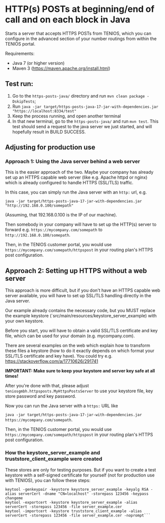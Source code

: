# HTTP(s) POSTs at beginning/end of call and on each block in Java

Starts a server that accepts HTTPS POSTs from TENIOS, which you can configure in the advanced section of your
number routings from within the TENIOS portal.

Requirements:
- Java 7 (or higher version)
- Maven 3 (https://maven.apache.org/install.html)

## Test run:

1. Go to the `https-posts-java/` directory and run `mvn clean package -DskipTests`;
2. Run `java -jar target/https-posts-java-17-jar-with-dependencies.jar "https://localhost:8334/test"`
3. Keep the process running, and open another terminal
4. In that new terminal, go to the `https-posts-java/` and run `mvn test`.
   This test should send a request to the java server we just started, and will hopefully result in BUILD SUCCESS.

## Adjusting for production use

### Approach 1: Using the Java server behind a web server

This is the easier approach of the two. Maybe your company has already set up an HTTPS capable web server (like e.g. Apache httpd or nginx)
which is already configured to handle HTTPS (SSL/TLS) traffic.

In this case, you can simply run the Java server with an `http:` url, e.g.

`java -jar target/https-posts-java-17-jar-with-dependencies.jar "http://192.168.0.100/somepath"`

(Assuming, that 192.168.0.100 is the IP of our machine).

Then somebody in your company will have to set up the HTTP(s) server to forward e.g. `https://mycompany.com/somepath` to `http://192.168.0.100/somepath`.

Then, in the TENIOS customer portal, you would use `https://mycompany.com/somepath/httpspost` in your routing plan's HTTPS post configuration.



## Approach 2: Setting up HTTPS without a web server

This approach is more difficult, but if you don't have an HTTPS capable web server available, you will have to set up SSL/TLS handling directly in the Java server.

Our example already contains the necessary code, but you MUST replace the example keystore (`src/main/resources/keystore_server_example) with your own keystore.

Before you start, you will have to obtain a valid SSL/TLS certificate and key file, which can be used for your domain (e.g. mycompany.com).

There are several examples on the web which explain how to transform these files a keystore (how to do it exactly depends on which format your SSL/TLS certificate and key have).
You could try e.g. https://stackoverflow.com/a/17710626/291741

**IMPORTANT: Make sure to keep your keystore and server key safe at all times!**

After you're done with that, please adjust `teniosgmbh.httpsposts.MyHttpsPostsServer` to use your keystore file, key store password and key password.

Now you can run the Java server with a `https:` URL like

`java -jar target/https-posts-java-17-jar-with-dependencies.jar https://mycompany.com/somepath`.

Then, in the TENIOS customer portal, you would use `https://mycompany.com/somepath/httpspost` in your routing plan's HTTPS post configuration.


### How the keystore_server_example and truststore_client_example were created

These stores are only for testing purposes. But if you want to create a test keystore with a self-signed certificate for yourself (not for production use with TENIOS), you can follow these steps:

````
keytool -genkeypair -keystore keystore_server_example -keyalg RSA -alias serverCert -dname "CN=localhost" -storepass 123456 -keypass changeme
keytool -exportcert -keystore keystore_server_example -alias serverCert -storepass 123456 -file server_example.cer
keytool -importcert -keystore truststore_client_example -alias serverCert -storepass 123456 -file server_example.cer -noprompt```